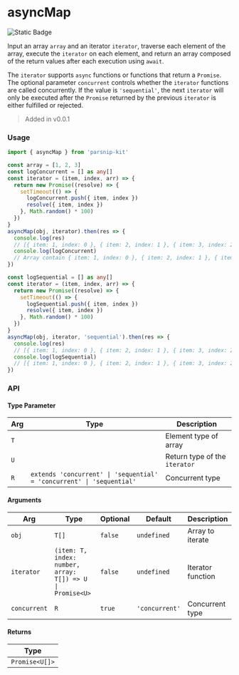 # asyncMap
![Static Badge](https://img.shields.io/badge/Coverage-100.00%-FF8C00)
      
Input an array `array` and an iterator `iterator`, traverse each element of the array, execute the `iterator` on each element, and return an array composed of the return values after each execution using `await`.

The `iterator` supports `async` functions or functions that return a `Promise`. The optional parameter `concurrent` controls whether the `iterator` functions are called concurrently. If the value is `'sequential'`, the next `iterator` will only be executed after the `Promise` returned by the previous `iterator` is either fulfilled or rejected.


> Added in v0.0.1



### Usage

```ts
import { asyncMap } from 'parsnip-kit'

const array = [1, 2, 3]
const logConcurrent = [] as any[]
const iterator = (item, index, arr) => {
  return new Promise((resolve) => {
    setTimeout(() => {
      logConcurrent.push({ item, index })
      resolve({ item, index })
    }, Math.random() * 100)
  })
}
asyncMap(obj, iterator).then(res => {
  console.log(res)
  // [{ item: 1, index: 0 }, { item: 2, index: 1 }, { item: 3, index: 2 }]
  console.log(logConcurrent)
  // Array contain { item: 1, index: 0 }, { item: 2, index: 1 }, { item: 3, index: 2 } with random order.
})

const logSequential = [] as any[]
const iterator = (item, index, arr) => {
  return new Promise((resolve) => {
    setTimeout(() => {
      logSequential.push({ item, index })
      resolve({ item, index })
    }, Math.random() * 100)
  })
}
asyncMap(obj, iterator, 'sequential').then(res => {
  console.log(res)
  // [{ item: 1, index: 0 }, { item: 2, index: 1 }, { item: 3, index: 2 }]
  console.log(logSequential)
  // [{ item: 1, index: 0 }, { item: 2, index: 1 }, { item: 3, index: 2 }]
})
```


### API

#### Type Parameter

| Arg | Type | Description |
| --- | --- | --- |
| `T` | ` ` | Element type of array  |
| `U` | ` ` | Return type of the `iterator`  |
| `R` | `extends 'concurrent' \| 'sequential' = 'concurrent' \| 'sequential'` | Concurrent type |

#### Arguments

| Arg | Type | Optional | Default | Description |
| --- | --- | --- | --- | --- |
| `obj` | `T[]` | `false` | `undefined` | Array to iterate |
| `iterator` | `(item: T, index: number, array: T[]) => U \| Promise<U>` | `false` | `undefined` | Iterator function |
| `concurrent` | `R` | `true` | `'concurrent'` | Concurrent type |

#### Returns

| Type |
| ---  |
| `Promise<U[]>`  |
